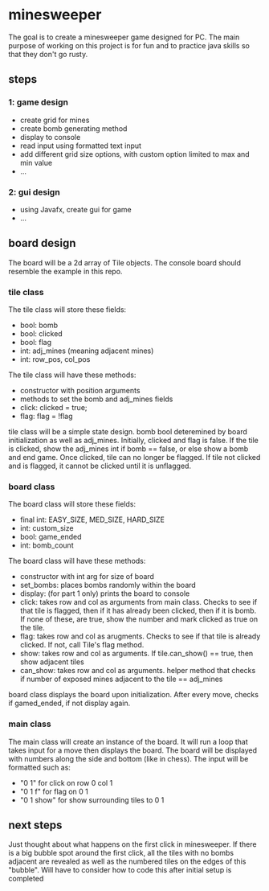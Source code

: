 # minesweeper
The goal is to create a minesweeper game designed for PC. The main purpose of working on this project is for fun and to practice java skills so that they don't go rusty.  
## steps
### 1: game design
- create grid for mines
- create bomb generating method
- display to console
- read input using formatted text input
- add different grid size options, with custom option limited to max and min value
- ...
### 2: gui design
- using Javafx, create gui for game
- ...
  
  
## board design
The board will be a 2d array of Tile objects. The console board should resemble the example in this repo.  
  
### tile class
The tile class will store these fields:
- bool: bomb
- bool: clicked
- bool: flag
- int: adj_mines (meaning adjacent mines)
- int: row_pos, col_pos
  
The tile class will have these methods:
- constructor with position arguments
- methods to set the bomb and adj_mines fields
- click: clicked = true;
- flag: flag = !flag
  
tile class will be a simple state design. bomb bool deteremined by board initialization as well as adj_mines. Initially, clicked and flag is false. If the tile is clicked, show the adj_mines int if bomb == false, or else show a bomb and end game. Once clicked, tile can no longer be flagged. If tile not clicked and is flagged, it cannot be clicked until it is unflagged.

### board class
The board class will store these fields:
- final int: EASY_SIZE, MED_SIZE, HARD_SIZE
- int: custom_size
- bool: game_ended
- int: bomb_count
  
The board class will have these methods:
- constructor with int arg for size of board
- set_bombs: places bombs randomly within the board
- display: (for part 1 only) prints the board to console
- click: takes row and col as arguments from main class. Checks to see if that tile is flagged, then if it has already been clicked, then if it is bomb. If none of these, are true, show the number and mark clicked as true on the tile.
- flag: takes row and col as arugments. Checks to see if that tile is already clicked. If not, call Tile's flag method.
- show: takes row and col as arguments. If tile.can_show() == true, then show adjacent tiles
- can_show: takes row and col as arguments. helper method that checks if number of exposed mines adjacent to the tile == adj_mines
  
board class displays the board upon initialization. After every move, checks if gamed_ended, if not display again.
  
### main class
The main class will create an instance of the board. It will run a loop that takes input for a move then displays the board. The board will be displayed with numbers along the side and bottom (like in chess). The input will be formatted such as:  
- "0 1" for click on row 0 col 1
- "0 1 f" for flag on 0 1
- "0 1 show" for show surrounding tiles to 0 1
  
  
## next steps
Just thought about what happens on the first click in minesweeper. If there is a big bubble spot around the first click, all the tiles with no bombs adjacent are revealed as well as the numbered tiles on the edges of this "bubble". Will have to consider how to code this after initial setup is completed
